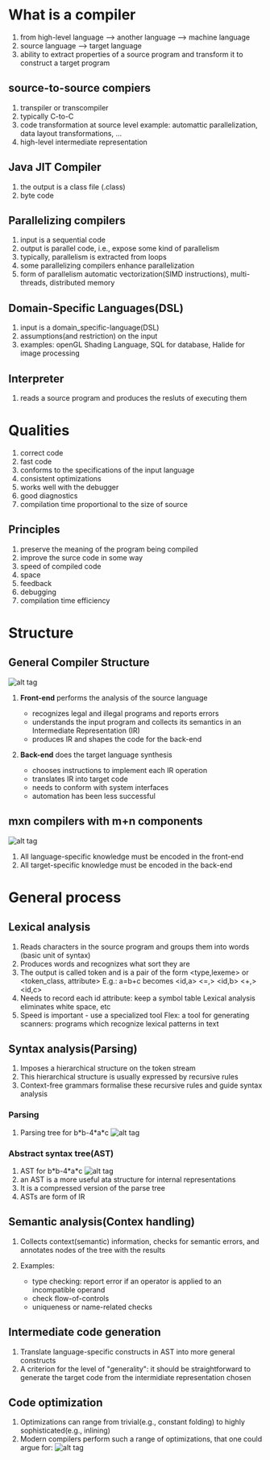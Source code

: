 # What is a compiler

1. from high-level language --> another language --> machine language
2. source language --> target language
3. ability to extract properties of a source program and transform it to construct a target program

## source-to-source compiers
1. transpiler or transcompiler
2. typically C-to-C
3. code transformation at source level
example: automattic parallelization, data layout transformations, ...
4. high-level intermediate representation

## Java JIT Compiler
1. the output is a class file (.class)
2. byte code

## Parallelizing compilers
1. input is a sequential code
2. output is parallel code, i.e., expose some kind of parallelism
3. typically, parallelism is extracted from loops
4. some parallelizing compilers enhance parallelization
5. form of parallelism
automatic vectorization(SIMD instructions), multi-threads, distributed memory

## Domain-Specific Languages(DSL)
1. input is a domain_specific-language(DSL)
2. assumptions(and restriction) on the input
3. examples:
openGL Shading Language, SQL for database, Halide for image processing

## Interpreter
1. reads a source program and produces the resluts of executing them

# Qualities
1. correct code
2. fast code
3. conforms to the specifications of the input language
4. consistent optimizations
5. works well with the debugger
6. good diagnostics
7. compilation time proportional to the size of source

## Principles 
1. preserve the meaning of the program being compiled
2. improve the surce code in some way
3. speed of compiled code
4. space
5. feedback
6. debugging
7. compilation time efficiency


# Structure
## General Compiler Structure
![alt tag](http://oga6pysjo.bkt.gdipper.com/structure-of-compilers.jpg)
1. **Front-end** performs the analysis of the source language

	* recognizes legal and illegal programs and reports errors
	* understands the input program and collects its semantics in an Intermediate Representation (IR)
	* produces IR and shapes the code for the back-end

2. **Back-end** does the target language synthesis

	* chooses instructions to implement each IR operation
	* translates IR into target code
	* needs to conform with system interfaces
	* automation has been less successful

## mxn compilers with m+n components
![alt tag](http://oga6pysjo.bkt.gdipper.com/image/Course-Compiler-Design/mxn-compilers.jpg)

1. All language-specific knowledge must be encoded in the front-end
2. All target-specific knowledge must be encoded in the back-end

# General process
## Lexical analysis
1. Reads characters in the source program and groups them into words (basic unit of syntax)
2. Produces words and recognizes what sort they are
3. The output is called token and is a pair of the form <type,lexeme> or <token_class, attribute>
E.g.: a=b+c becomes <id,a> <=,> <id,b> <+,> <id,c>
4. Needs to record each id attribute: keep a symbol table
Lexical analysis eliminates white space, etc
5. Speed is important - use a specialized tool
Flex: a tool for generating scanners: programs which recognize lexical patterns in text

## Syntax analysis(Parsing)
1. Imposes a hierarchical structure on the token stream
2. This hierarchical structure is usually expressed by recursive rules
3. Context-free grammars formalise these recursive rules and guide syntax analysis

### Parsing
1. Parsing tree for b\*b-4\*a\*c
![alt tag](http://oga6pysjo.bkt.gdipper.com/image/Course-Compiler-Design/parsing-tree.jpg)

### Abstract syntax tree(AST)
1. AST for b\*b-4\*a\*c
![alt tag](http://oga6pysjo.bkt.gdipper.com/image/Course-Compiler-Design/AST.jpg)
1. an AST is a more useful ata structure for internal representations
2. It is a compressed version of the parse tree
3. ASTs are form of IR

## Semantic analysis(Contex handling)
1. Collects context(semantic) information, checks for semantic errors, and annotates nodes of the tree with the results
2. Examples:

	* type checking: report error if an operator is applied to an incompatible operand
	* check flow-of-controls
	* uniqueness or name-related checks

## Intermediate code generation
1. Translate language-specific constructs in AST into more general constructs
2. A criterion for the level of "generality": it should be straightforward to generate the target code from the intermidiate representation chosen

## Code optimization
1. Optimizations can range from trivial(e.g., constant folding) to highly sophisticated(e.g., inlining)
2. Modern compilers perform such a range of optimizations, that one could argue for:
![alt tag](http://oga6pysjo.bkt.gdipper.com/image/Course-Compiler-Design/code-optimization.jpg)


